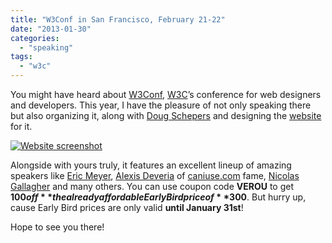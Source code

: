 ```yaml
---
title: "W3Conf in San Francisco, February 21-22"
date: "2013-01-30"
categories:
  - "speaking"
tags:
  - "w3c"
---
```


You might have heard about [W3Conf](http://w3.org/conf), [W3C](http://w3.org)’s conference for web designers and developers. This year, I have the pleasure of not only speaking there but also organizing it, along with [Doug Schepers](http://twitter.com/shepazu) and designing the [website](http://w3.org/conf) for it.

[![](images/Screen-Shot-2013-01-30-at-02.43.26--1024x640.png "Website screenshot")](http://w3.org/conf)

Alongside with yours truly, it features an excellent lineup of amazing speakers like [Eric Meyer](http://twitter.com/meyerweb), [Alexis Deveria](https://twitter.com/Fyrd) of [caniuse.com](http://caniuse.com/) fame, [Nicolas Gallagher](https://twitter.com/necolas) and many others. You can use coupon code **VEROU** to get **$100 off** the already affordable Early Bird price of **$300**. But hurry up, cause Early Bird prices are only valid **until January 31st**!

Hope to see you there!
